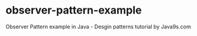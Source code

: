 # observer-pattern-example
Observer Pattern example in Java - Desgin patterns tutorial by Java9s.com
